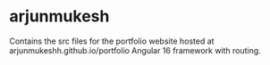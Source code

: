 # arjunmukesh
Contains the src files for the portfolio website hosted at arjunmukeshh.github.io/portfolio 
Angular 16 framework with routing.
